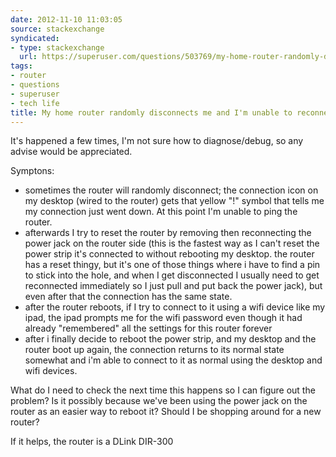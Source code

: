 ```yaml
---
date: 2012-11-10 11:03:05
source: stackexchange
syndicated:
- type: stackexchange
  url: https://superuser.com/questions/503769/my-home-router-randomly-disconnects-me-and-im-unable-to-reconnect-to-it
tags:
- router
- questions
- superuser
- tech life
title: My home router randomly disconnects me and I'm unable to reconnect to it
---
```


It's happened a few times, I'm not sure how to diagnose/debug, so any advise would be appreciated. 

Symptons:

- sometimes the router will randomly disconnect; the connection icon on my desktop (wired to the router) gets that yellow "!" symbol that tells me my connection just went down. At this point I'm unable to ping the router. 
- afterwards I try to reset the router by removing then reconnecting the power jack on the router side (this is the fastest way as I can't reset the power strip it's connected to without rebooting my desktop. the router has a reset thingy, but it's one of those things where i have to find a pin to stick into the hole, and when I get disconnected I usually need to get reconnected immediately so I just pull and put back the power jack), but even after that the connection has the same state. 
- after the router reboots, if I try to connect to it using a wifi device like my ipad, the ipad prompts me for the wifi password even though it had already "remembered" all the settings for this router forever
- after i finally decide to reboot the power strip, and my desktop and the router boot up again, the connection returns to its normal state somewhat and i'm able to connect to it as normal using the desktop and wifi devices.

What do I need to check the next time this happens so I can figure out the problem? Is it possibly because we've been using the power jack on the router as an easier way to reboot it? Should I be shopping around for a new router?

If it helps, the router is a DLink DIR-300